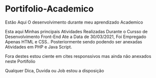 # Portifolio-Academico
Estão Aqui O desenvolvimento durante meu aprendizado Academico


 Esta aqui Minhas principais Atividades Realizadas Durante o Cursso de Desenvolvimento Front-End
Ate a Data de 30/03/2021, Foi Empregado Apenas HTML e CSS.. Posteriormente sendo
podendo ser anexadas Atividades em PHP e Java Script.

Fora destes estou ciente em cites responssivos mas ainda não anexados neste Portifolio

Qualquer Dica, Duvida ou Job estou a disposição
